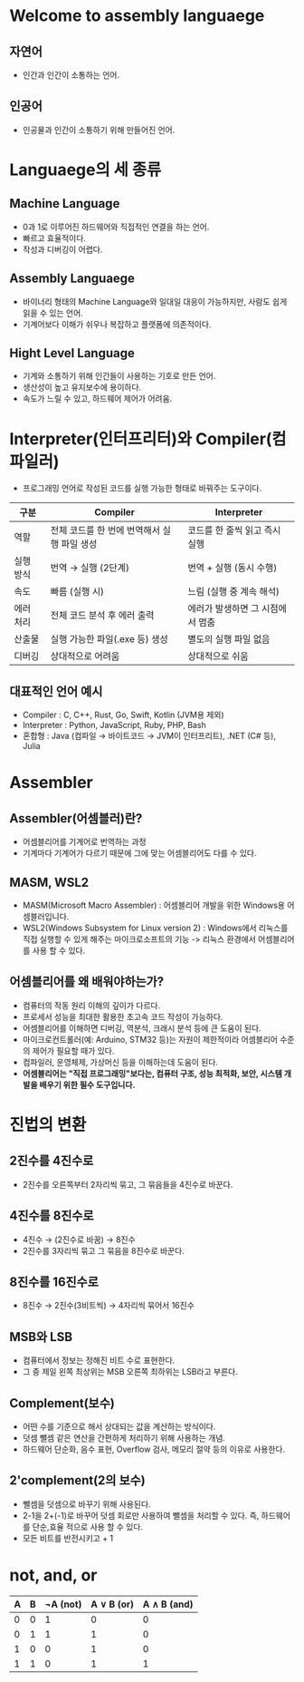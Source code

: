 # Welcome to assembly languaege
## 자연어
- 인간과 인간이 소통하는 언어.
## 인공어
- 인공물과 인간이 소통하기 위해 만들어진 언어.

# Languaege의 세 종류
## Machine Language
- 0과 1로 이루어진 하드웨어와 직접적인 연결을 하는 언어.
- 빠르고 효율적이다.
- 작성과 디버깅이 어렵다.
## Assembly Languaege
- 바이너리 형태의 Machine Language와 일대일 대응이 가능하지만, 사람도 쉽게 읽을 수 있는 언어.
- 기계어보다 이해가 쉬우나 복잡하고 플랫폼에 의존적이다.
## Hight Level Language
- 기계와 소통하기 위해 인간들이 사용하는 기호로 만든 언어.
- 생산성이 높고 유지보수에 용이하다.
- 속도가 느릴 수 있고, 하드웨어 제어가 어려움.

# Interpreter(인터프리터)와 Compiler(컴파일러)
- 프로그래밍 언어로 작성된 코드를 실행 가능한 형태로 바꿔주는 도구이다.

| 구분        | Compiler           | Interpreter |
| --------- | ----------------------------- | ----------------------- |
| 역할    | 전체 코드를 한 번에 번역해서 실행 파일 생성 | 코드를 한 줄씩 읽고 즉시 실행   |
| 실행 방식 | 번역 → 실행 (2단계)                 | 번역 + 실행 (동시 수행)         |
| 속도    | 빠름 (실행 시)                     | 느림 (실행 중 계속 해석)         |
| 에러 처리 | 전체 코드 분석 후 에러 출력              | 에러가 발생하면 그 시점에서 멈춤      |
| 산출물   | 실행 가능한 파일(.exe 등) 생성          | 별도의 실행 파일 없음            |
| 디버깅   | 상대적으로 어려움                     | 상대적으로 쉬움                |

## 대표적인 언어 예시
- Compiler : C, C++, Rust, Go, Swift, Kotlin (JVM용 제외)
- Interpreter : Python, JavaScript, Ruby, PHP, Bash
- 혼합형 : Java (컴파일 → 바이트코드 → JVM이 인터프리트), .NET (C# 등), Julia

# Assembler
## Assembler(어셈블러)란?
- 어셈블리어를 기계어로 번역하는 과정
- 기계마다 기계어가 다르기 때문에 그에 맞는 어셈블리어도 다를 수 있다.

## MASM, WSL2
- MASM(Microsoft Macro Assembler) : 어셈블리어 개발을 위한 Windows용 어셈블러입니다.
- WSL2(Windows Subsystem for Linux version 2) : Windows에서 리눅스를 직접 실행할 수 있게 해주는 마이크로소프트의 기능
  -> 리눅스 환경에서 어셈블리어를 사용 할 수 있다.

## 어셈블리어를 왜 배워야하는가?
- 컴퓨터의 작동 원리 이해의 깊이가 다르다.
- 프로세서 성능을 최대한 활용한 초고속 코드 작성이 가능하다.
- 어셈블리어를 이해하면 디버깅, 역분석, 크래시 분석 등에 큰 도움이 된다.
- 마이크로컨트롤러(예: Arduino, STM32 등)는 자원이 제한적이라 어셈블리어 수준의 제어가 필요할 때가 있다.
- 컴파일러, 운영체제, 가상머신 등을 이해하는데 도움이 된다.
- **어셈블리어는 "직접 프로그래밍"보다는, 컴퓨터 구조, 성능 최적화, 보안, 시스템 개발을 배우기 위한 필수 도구입니다.**

# 진법의 변환
## 2진수를 4진수로
- 2진수를 오른쪽부터 2자리씩 묶고, 그 묶음들을 4진수로 바꾼다.
## 4진수를 8진수로
- 4진수 → (2진수로 바꿈) → 8진수
- 2진수를 3자리씩 묶고 그 묶음을 8진수로 바꾼다.
## 8진수를 16진수로
- 8진수 → 2진수(3비트씩) → 4자리씩 묶어서 16진수
## MSB와 LSB
- 컴퓨터에서 정보는 정해진 비트 수로 표현한다.
- 그 중 제일 왼쪽 최상위는 MSB 오른쪽 최하위는 LSB라고 부른다.
## Complement(보수)
- 어떤 수를 기준으로 해서 상대되는 값을 계산하는 방식이다.
- 덧셈 뺄셈 같은 연산을 간편하게 처리하기 위해 사용하는 개념.
- 하드웨어 단순화, 음수 표현, Overflow 검사, 메모리 절약 등의 이유로 사용한다.

## 2'complement(2의 보수)
- 뺄셈을 덧셈으로 바꾸기 위해 사용된다.
- 2-1을 2+(-1)로 바꾸어 덧셈 회로만 사용하여 뺄셈을 처리할 수 있다. 즉, 하드웨어를 단순,효율 적으로 사용 할 수 있다.
- 모든 비트를 반전시키고 + 1

# not, and, or
| A | B | ¬A (not) | A ∨ B (or) | A ∧ B (and) |
| - | - | -- | ----- | ----- |
| 0 | 0 | 1  | 0     | 0     |
| 0 | 1 | 1  | 1     | 0     |
| 1 | 0 | 0  | 1     | 0     |
| 1 | 1 | 0  | 1     | 1     |

